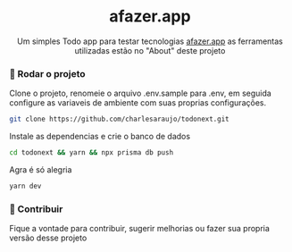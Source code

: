 <h1  align="center">
	afazer.app
</h1>
<p  align="center">
Um simples Todo app para testar tecnologias  <a href="https://afazer.app"  target="_blank">afazer.app</a> as ferramentas utilizadas estão no "About" deste projeto
</p>

### :rocket: Rodar o projeto

Clone o projeto, renomeie o arquivo .env.sample para .env, em seguida configure as variaveis de ambiente com suas proprias configurações.

```sh
git clone https://github.com/charlesaraujo/todonext.git
```

Instale as dependencias e crie o banco de dados

```sh
cd todonext && yarn && npx prisma db push
```

Agra é só alegria

```sh
yarn dev
```

### :hammer: Contribuir

Fique a vontade para contribuir, sugerir melhorias ou fazer sua propria versão desse projeto
